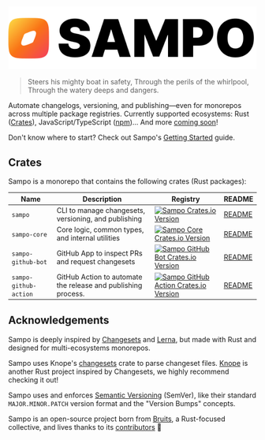 <picture>
  <source media="(prefers-color-scheme: dark)" srcset="./.github/assets/Sampo_logo_dark.svg" />
  <img alt="Sampo logo" src="./.github/assets/Sampo_logo_light.svg" />
</picture>

> Steers his mighty boat in safety, Through the perils of the whirlpool, Through the watery deeps and dangers. 

Automate changelogs, versioning, and publishing—even for monorepos across multiple package registries. Currently supported ecosystems: Rust ([Crates](https://crates.io)), JavaScript/TypeScript ([npm](https://www.npmjs.com))... And more [coming soon](https://github.com/bruits/sampo/issues/104)!

Don't know where to start? Check out Sampo's [Getting Started](./crates/sampo/README.md#getting-started) guide.

## Crates

Sampo is a monorepo that contains the following crates (Rust packages):

| Name                  | Description                                                   | Registry                                                                                                                                                               | README                                           |
| --------------------- | ------------------------------------------------------------- | ---------------------------------------------------------------------------------------------------------------------------------------------------------------------- | ------------------------------------------------ |
| `sampo`               | CLI to manage changesets, versioning, and publishing          | <a href="https://crates.io/crates/sampo"><img alt="Sampo Crates.io Version" src="https://img.shields.io/crates/v/sampo"></a>                                           | [README](./crates/sampo/README.md)               |
| `sampo-core`          | Core logic, common types, and internal utilities              | <a href="https://crates.io/crates/sampo-core"><img alt="Sampo Core Crates.io Version" src="https://img.shields.io/crates/v/sampo-core"></a>                            | [README](./crates/sampo-core/README.md)          |
| `sampo-github-bot`    | GitHub App to inspect PRs and request changesets              | <a href="https://crates.io/crates/sampo-github-bot"><img alt="Sampo GitHub Bot Crates.io Version" src="https://img.shields.io/crates/v/sampo-github-bot"></a>          | [README](./crates/sampo-github-bot/README.md)    |
| `sampo-github-action` | GitHub Action to automate the release and publishing process. | <a href="https://crates.io/crates/sampo-github-action"><img alt="Sampo GitHub Action Crates.io Version" src="https://img.shields.io/crates/v/sampo-github-action"></a> | [README](./crates/sampo-github-action/README.md) |

## Acknowledgements

Sampo is deeply inspired by [Changesets](https://github.com/changesets/changesets) and [Lerna](https://github.com/lerna/lerna), but made with Rust and designed for multi-ecosystems monorepos.

Sampo uses Knope's [changesets](https://github.com/knope-dev/changesets) crate to parse changeset files. [Knope](https://github.com/knope-dev/knope) is another Rust project inspired by Changesets, we highly recommend checking it out!

Sampo uses and enforces [Semantic Versioning](https://semver.org/) (SemVer), like their standard `MAJOR.MINOR.PATCH` version format and the "Version Bumps" concepts.

Sampo is an open-source project born from [Bruits](https://github.com/bruits), a Rust-focused collective, and lives thanks to its [contributors](https://github.com/bruits/sampo/graphs/contributors) 💛
